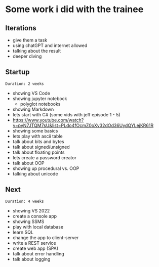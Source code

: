 # Some work i did with the trainee

## Iterations
- give them a task
- using chatGPT and internet allowed
- talking about the result
- deeper diving

## Startup

``Duration: 2 weeks``

- showing VS Code
- showing jupyter notebock
    - polyglot notebooks
- showing Markdown
- lets start with C# (some vids with jeff episode 1 - 5)
- https://www.youtube.com/watch?v=pyN7JTQM7sU&list=PLdo4fOcmZ0oXv32dOd36UydQYLejKR61R
- showing some basics
- lets play with ascii table
- talk about bits and bytes
- talk about signed/unsigned
- talk about floating points
- lets create a password creator
- talk about OOP
- showing up procedural vs. OOP
- talking about unicode

## Next

``Duration: 4 weeks``

- showing VS 2022
- create a console app
- showing SSMS
- play with local database
- learn SQL
- change the app to client-server
- write a REST service
- create web app (SPA)
- talk about error handling
- talk about logging
